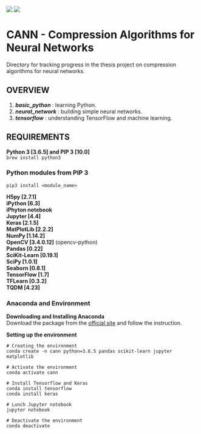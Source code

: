 ![](https://img.shields.io/badge/Language-Python3-blue.svg)
![](https://img.shields.io/badge/Status-In_progress-yellow.svg)

# CANN - Compression Algorithms for Neural Networks

Directory for tracking progress in the thesis project on compression algorithms for neural networks.

## OVERVIEW

1. _**basic_python**_ : learning Python.
2. _**neural_network**_ : building simple neural networks.
3. _**tensorflow**_ : understanding TensorFlow and machine learning.

## REQUIREMENTS
 
**Python 3 [3.6.5] and PIP 3 [10.0]**  
`brew install python3`
 

### Python modules from PIP 3

`pip3 install <module_name>`  

**H5py [2.7.1]**  
**iPython [6.3]**  
**iPhyton notebook**  
**Jupyter [4.4]**  
**Keras [2.1.5]**  
**MatPlotLib [2.2.2]**  
**NumPy [1.14.2]**  
**OpenCV [3.4.0.12]** (opencv-python)  
**Pandas [0.22]**  
**SciKit-Learn [0.19.1]**  
**SciPy [1.0.1]**  
**Seaborn [0.8.1]**  
**TensorFlow [1.7]**  
**TFLearn [0.3.2]**    
**TQDM [4.23]**  

### Anaconda and Environment

**Downloading and Installing Anaconda**  
Download the package from the [official site](https://www.anaconda.com/download/#macos) and follow the instruction.  
  
**Setting up the environment**  
```
# Creating the environment
conda create -n cann python=3.6.5 pandas scikit-learn jupyter matplotlib

# Activate the environment
conda activate cann

# Install Tensorflow and Keras
conda install tensorflow
conda install keras

# Lunch Jupyter notebook
jupyter notebook

# Deactivate the environment
conda deactivate
```
